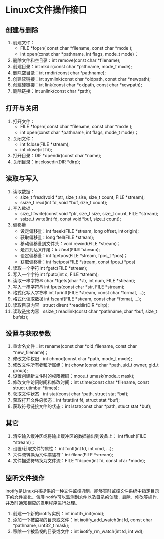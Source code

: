 # LinuxC文件操作接口

## 创建与删除

1. 创建文件：
    - FILE *fopen( const char *filename, const char *mode );
    - int open(const char *pathname, int flags, mode_t mode)；
2. 删除文件和空目录：int remove(const char *filename);
3. 创建目录：int mkdir(const char *pathname, mode_t mode);
4. 删除空目录：int rmdir(const char *pathname);
5. 创建软链接：int symlink(const char *oldpath, const char *newpath);
6. 创建硬链接：int link(const char *oldpath, const char *newpath);
7. 删除链接：int unlink(const char *path);

## 打开与关闭

1. 打开文件：
    - FILE *fopen( const char *filename, const char *mode );
    - int open(const char *pathname, int flags, mode_t mode)；
2. 关闭文件：
    - int fclose(FILE *stream);
    - int close(int fd);
3. 打开目录：DIR *opendir(const char *name);
4. 关闭目录：int closedir(DIR *dirp);

## 读取与写入

1. 读取数据：
    - size_t fread(void *ptr, size_t size, size_t count, FILE *stream);
    - ssize_t read(int fd, void *buf, size_t count);
2. 写入数据：
    - size_t fwrite(const void *ptr, size_t size, size_t count, FILE *stream);
    - ssize_t write(int fd, const void *buf, size_t count);
3. 偏移量
    - 设定偏移量：int fseek(FILE *stream, long offset, int origin);
    - 获取偏移量：long ftell(FILE *stream);
    - 移动偏移量到文件头：void rewind(FILE *stream)；
    - 是否到达文件尾：int feof(FILE *stream);
    - 设定偏移量：int fgetpos(FILE *stream, fpos_t *pos)；
    - 获取偏移量：int fsetpos(FILE *stream, const fpos_t *pos)
4. 读取一个字符
int fgetc(FILE *stream);
5. 写入一个字符
int fputc(int c, FILE *stream);
6. 读取一串字符串
char *fgets(char *str, int num, FILE *stream);
7. 写入一串字符串
int fputs(const char *str, FILE *stream);
8. 格式化写入字符串
int fprintf(FILE *stream, const char *format, ...);
9. 格式化读取数据
int fscanf(FILE *stream, const char *format, ...);
10. 读取目录内容：struct dirent *readdir(DIR *dirp);
11. 读取链接内容：ssize_t readlink(const char *pathname, char *buf, size_t bufsiz);

## 设置与获取参数

1. 重命名文件：int rename(const char *old_filename, const char *new_filename)；
2. 修改文件权限：int chmod(const char *path, mode_t mode);
3. 修改文件所有者和所属组：int chown(const char *path, uid_t owner, gid_t group);
4. 设置创建新文件时的权限掩码：mode_t umask(mode_t mask);
5. 修改文件访问时间和修改时间：int utime(const char *filename, const struct utimbuf *times);
6. 获取文件状态：int stat(const char *path, struct stat *buf);
7. 获取打开文件的状态：int fstat(int fd, struct stat *buf);
8. 获取符号链接文件的状态：int lstat(const char *path, struct stat *buf);

## 其它

1. 清空输入缓冲区或将输出缓冲区的数据输出到设备上：
int fflush(FILE *stream)；
2. 设置/获取文件的属性：
int fcntl(int fd, int cmd, ...);
3. 文件流转换为文件描述符：int fileno(FILE *stream); 
4. 文件描述符转换为文件流：FILE *fdopen(int fd, const char *mode);

## 监听文件操作

inotify是Linux内核提供的一种文件监控机制，能够实时监控文件系统中指定目录下的文件变化。使用inotify可以监测到文件以及目录的创建、删除、修改等操作，并及时通知相应的应用程序进行处理。

1. 创建一个新的inotify实例：int inotify_init(void);
2. 添加一个被监视的目录或文件：int  inotify_add_watch(int fd, const char *pathname, uint32_t mask);
3. 移除一个被监视的目录或文件：int inotify_rm_watch(int fd, int wd);